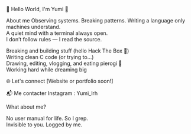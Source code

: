  🌸 Hello World, I'm Yumi 🌸

  About me 
Observing systems. Breaking patterns. Writing a language only machines understand.    
A quiet mind with a terminal always open.      
I don’t follow rules — I read the source.

Breaking and building stuff (hello Hack The Box 👾)      
Writing clean C code (or trying to…)        
Drawing, editing, vlogging, and eating pierogi 🥟       
Working hard while dreaming big      

   🌐 Let's connect
[Website or portfolio soon!]


📬 Me contacter 
Instagram : Yumi_lrh


  What about me?
  
No user manual for life. So I grep.  
Invisible to you. Logged by me.
